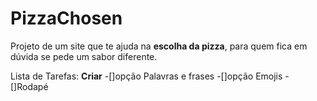 # PizzaChosen
 Projeto de um site que te ajuda na **escolha da pizza**, para quem fica em dúvida se pede um sabor diferente.
 
Lista de Tarefas:
**Criar**
-[]opção Palavras e frases
-[]opção Emojis
-[]Rodapé
